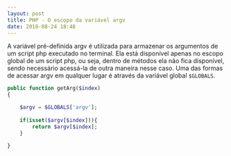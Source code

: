 ```yaml
---
layout: post
title: PHP - O escopo da variável argv
date: 2018-08-24 18:48
---
```


A variável pré-definida argv é utilizada para armazenar os argumentos de um script php executado no terminal. Ela está disponível apenas no escopo global de um script php, ou seja, dentro de métodos ela não fica disponível, sendo necessário acessá-la de outra maneira nesse caso. Uma das formas de acessar argv em qualquer lugar é através da variável global ```$GLOBALS```.

```php
public function getArg($index)
{

    $argv = $GLOBALS['argv'];
    
    if(isset($argv[$index])){
        return $argv[$index];
    }

}
```


